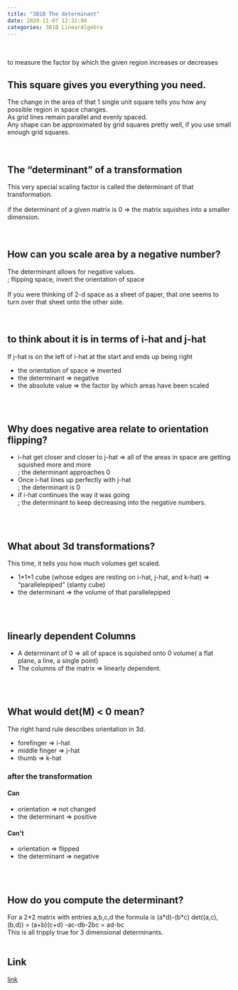 ```yaml
---
title: "3B1B The determinant"	
date: 2020-11-07 12:32:00	
categories: 3B1B LinearAlgebra
---	
```


<br>
<br>
to measure the factor by which the given region increases or decreases

<h2>This square gives you everything you need. </h2>
The change in the area of that 1 single unit square tells you how any possible region in space changes.<br>
As grid lines remain parallel and evenly spaced.  <br>
Any shape can be approximated by grid squares pretty well, if you use small enough grid squares. <br>
<br>
<br>
<h2>The “determinant” of a transformation</h2>
This very special scaling factor is called the determinant of that transformation. <br>
<br>
if the determinant of a given matrix is 0 => the matrix squishes into a smaller dimension. <br>
<br>
<br>
<h2>How can you scale area by a negative number?</h2>
The determinant allows for negative values. <br>
; flipping space, invert the orientation of space <br>
<br>
 If you were thinking of 2-d space as a sheet of paper, that one seems to turn over that sheet onto the other side.<br>
<br>
<br>
<h2>to think about it is in terms of i-hat and j-hat</h2>
If j-hat is on the left of i-hat at the start and ends up being right<br>
<ul>
  <li> the orientation of space => inverted </li>
  <li> the determinant => negative</li>
  <li> the absolute value => the factor by which areas have been scaled</li>
</ul>
<br>
<br>
<h2>Why does negative area relate to orientation flipping?</h2>
<ul>
  <li> i-hat get closer and closer to j-hat =>  all of the areas in space are getting squished more and more <br>
    ;  the determinant approaches 0 </li>
  <li> Once i-hat lines up perfectly with j-hat <br>
    ; the determinant is 0 </li>
  <li> if i-hat continues the way it was going <br>
    ; the determinant to keep decreasing into the negative numbers. </li>
</ul>
<br>
<br>
<h2>What about 3d transformations?</h2>
This time, it tells you how much volumes get scaled. 
<ul>
  <li> 1*1*1 cube (whose edges are resting on i-hat, j-hat, and k-hat)   => “parallelepiped” (slanty cube) </li>
  <li> the determinant => the volume of that parallelepiped</li>
</ul>
<br>
<br>
<h2>linearly dependent Columns</h2>
<ul>
  <li> A determinant of 0 =>  all of space is squished onto 0 volume( a flat plane, a line, a single point)</li>
  <li> The columns of the matrix  => linearly dependent. </li>
</ul>
<br>
<br>
<h2>What would det(M) < 0 mean?</h2>
The right hand rule describes orientation in 3d.
<ul>
  <li> forefinger  => i-hat </li>
  <li> middle finger => j-hat</li>
  <li> thumb => k-hat</li>
</ul> 
<h3>after the transformation</h3>
  <h4>Can</h4>
  <ul>
    <li> orientation => not changed </li>
    <li> the determinant => positive</li>
  </ul>
  <h4>Can't</h4>
  <ul>
    <li> orientation => flipped </li>
    <li> the determinant => negative </li>
  </ul>
<br>
<br>
<h2>How do you compute the determinant?</h2>
For a 2*2 matrix with entries a,b,c,d the formula is (a*d)-(b*c)
det((a,c), (b,d)) = (a+b)(c+d) -ac-db-2bc = ad-bc
<br>
This is all tripply true for 3 dimensional determinants. 
<br>
<br>
<h2>Link</h2>
<a href="https://www.youtube.com/watch?v=Ip3X9LOh2dk&list=PLZHQObOWTQDPD3MizzM2xVFitgF8hE_ab&index=6">link</a>
